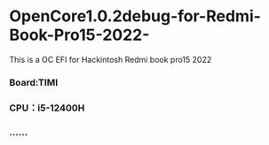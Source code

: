# OpenCore1.0.2debug-for-Redmi-Book-Pro15-2022-
This is a OC EFI for Hackintosh Redmi book pro15 2022
### Board:TIMI
### CPU：i5-12400H
### ……
